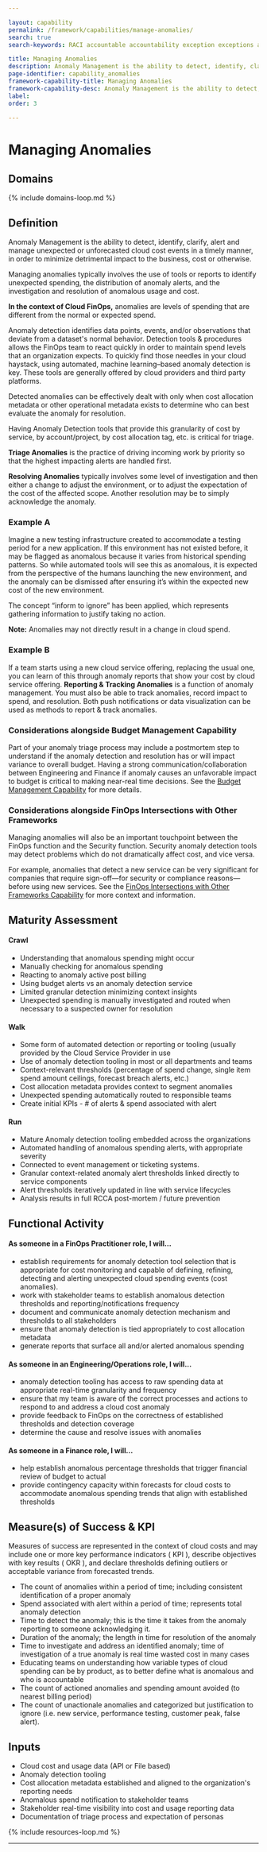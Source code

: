 ```yaml
---

layout: capability
permalink: /framework/capabilities/manage-anomalies/
search: true
search-keywords: RACI accountable accountability exception exceptions alert alerts

title: Managing Anomalies
description: Anomaly Management is the ability to detect, identify, clarify, alert and manage unexpected or unforecasted cloud cost events in a timely manner, in order to minimize detrimental impact to the business, cost or otherwise. Anomalies in the context of FinOps are unpredicted variations (usually increases) in cloud spending that are larger than would be expected given historical spending patterns.
page-identifier: capability_anomalies
framework-capability-title: Managing Anomalies
framework-capability-desc: Anomaly Management is the ability to detect, identify, clarify, alert and manage unexpected or unforecasted cloud cost events in a timely manner...
label:
order: 3

---
```


# Managing Anomalies

## Domains
<!-- _x-ref to the FinOps Domain(s) to which this Capability corresponds_ -->
{% include domains-loop.md %}


## Definition
Anomaly Management is the ability to detect, identify, clarify, alert and manage unexpected or unforecasted cloud cost events in a timely manner, in order to minimize detrimental impact to the business, cost or otherwise.

Managing anomalies typically involves the use of tools or reports to identify unexpected spending, the distribution of anomaly alerts, and the investigation and resolution of anomalous usage and cost.

**In the context of Cloud FinOps,** anomalies are levels of spending that are different from the normal or expected spend.

Anomaly detection identifies data points, events, and/or observations that deviate from a dataset's normal behavior. Detection tools & procedures allows the FinOps team to react quickly in order to maintain spend levels that an organization expects. To quickly find those needles in your cloud haystack, using automated, machine learning–based anomaly detection is key. These tools are generally offered by cloud providers and third party platforms.

Detected anomalies can be effectively dealt with only when cost allocation metadata or other operational metadata exists to determine who can best evaluate the anomaly for resolution.

Having Anomaly Detection tools that provide this granularity of cost by service, by account/project, by cost allocation tag, etc. is critical for triage.

**Triage Anomalies** is the practice of driving incoming work by priority so that the highest impacting alerts are handled first.

**Resolving Anomalies** typically involves some level of investigation and then either a change to adjust the environment, or to adjust the expectation of the cost of the affected scope. Another resolution may be to simply acknowledge the anomaly. 

### Example A

Imagine a new testing infrastructure created to accommodate a testing period for a new application. If this environment has not existed before, it may be flagged as anomalous because it varies from historical spending patterns. So while automated tools will see this as anomalous, it is expected from the perspective of the humans launching the new environment, and the anomaly can be dismissed after ensuring it’s within the expected new cost of the new environment. 

The concept “inform to ignore” has been applied, which represents gathering information to justify taking no action.

**Note:** Anomalies may not directly result in a change in cloud spend.

### Example B

If a team starts using a new cloud service offering, replacing the usual one, you can learn of this through anomaly reports that show your cost by cloud service offering. **Reporting & Tracking Anomalies** is a function of anomaly management. You must also be able to track anomalies, record impact to spend, and resolution. Both push notifications or data visualization can be used as methods to report & track anomalies.

### Considerations alongside Budget Management Capability

Part of your anomaly triage process may include a postmortem step to understand if the anomaly detection and resolution has or will impact variance to overall budget. Having a strong communication/collaboration between Engineering and Finance if anomaly causes an unfavorable impact to budget is critical to making near-real time decisions. See the [Budget Management Capability](/framework/capabilities/budget-management/) for more details.

### Considerations alongside FinOps Intersections with Other Frameworks
Managing anomalies will also be an important touchpoint between the FinOps function and the Security function. Security anomaly detection tools may detect problems which do not dramatically affect cost, and vice versa.

For example, anomalies that detect a new service can be very significant for companies that require sign-off—for security or compliance reasons—before using new services. See the [FinOps Intersections with Other Frameworks Capability](/framework/capabilities/asset-management/) for more context and information.

## Maturity Assessment
#### Crawl
* Understanding that anomalous spending might occur
* Manually checking for anomalous spending
* Reacting to anomaly active post billing
* Using budget alerts vs an anomaly detection service
* Limited granular detection minimizing context insights
* Unexpected spending is manually investigated and routed when necessary to a suspected owner for resolution

#### Walk
* Some form of automated detection or reporting or tooling (usually provided by the Cloud Service Provider in use
* Use of anomaly detection tooling in most or all departments and teams
* Context-relevant thresholds (percentage of spend change, single item spend amount ceilings, forecast breach alerts, etc.)
* Cost allocation metadata provides context to segment anomalies
* Unexpected spending automatically routed to responsible teams
* Create initial KPIs - # of alerts & spend associated with alert

#### Run
* Mature Anomaly detection tooling embedded across the organizations
* Automated handling of anomalous spending alerts, with appropriate severity
* Connected to event management or ticketing systems.
* Granular context-related anomaly alert thresholds linked directly to service components
* Alert thresholds iteratively updated in line with service lifecycles
* Analysis results in full RCCA post-mortem / future prevention


## Functional Activity

#### As someone in a FinOps Practitioner role, I will…
* establish requirements for anomaly detection tool selection that is appropriate for cost monitoring and capable of defining, refining, detecting and alerting unexpected cloud spending events (cost anomalies).
* work with stakeholder teams to establish anomalous detection thresholds and reporting/notifications frequency
* document and communicate anomaly detection mechanism and thresholds to all stakeholders
* ensure that anomaly detection is tied appropriately to cost allocation metadata
* generate reports that surface all and/or alerted anomalous spending

#### As someone in an Engineering/Operations role, I will...
* anomaly detection tooling has access to raw spending data at appropriate real-time granularity and frequency
* ensure that my team is aware of the correct processes and actions to respond to and address a cloud cost anomaly
* provide feedback to FinOps on the correctness of established thresholds and detection coverage
* determine the cause and resolve issues with anomalies

#### As someone in a Finance role, I will…
* help establish anomalous percentage thresholds that trigger financial review of budget to actual
* provide contingency capacity within forecasts for cloud costs to accommodate anomalous spending trends that align with established thresholds

## Measure(s) of Success & KPI
Measures of success are represented in the context of cloud costs and may include one or more key performance indicators ( KPI ), describe objectives with key results ( OKR ), and declare thresholds defining outliers or acceptable variance from forecasted trends.

* The count of anomalies within a period of time; including consistent identification of a proper anomaly
* Spend associated with alert within a period of time; represents total anomaly detection
* Time to detect the anomaly; this is the time it takes from the anomaly reporting to someone acknowledging it.
* Duration of the anomaly; the length in time for resolution of the anomaly
* Time to investigate and address an identified anomaly; time of investigation of a true anomaly is real time wasted cost in many cases
* Educating teams on understanding how variable types of cloud spending can be by product, as to better define what is anomalous and who is accountable
* The count of actioned anomalies and spending amount avoided (to nearest billing period)
* The count of unactionale anomalies and categorized but justification to ignore (i.e. new service, performance testing, customer peak, false alert).


## Inputs
* Cloud cost and usage data (API or File based)
* Anomaly detection tooling
* Cost allocation metadata established and aligned to the organization's reporting needs
* Anomalous spend notification to stakeholder teams
* Stakeholder real-time visibility into cost and usage reporting data
* Documentation of triage process and expectation of personas



<!-- REAL WORLD RESOURCES, PROJECTS, PLAYBOOKS, GUIDES AND STORIES -->

{% include resources-loop.md %}

---
